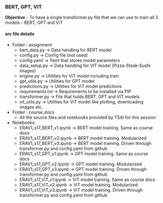 ### BERT, GPT, VIT

**Objective** - To have a single transformer.py file that we can use to train all 3 models - BERT, GPT and ViT

#### src file details

- Folder : assignment
    - bert_data.py -> Data handling for BERT model
    - config.py -> Config file (not used)
    - config.yaml -> Yaml that stores model parameters
    - data_setup.py -> Data handling for VIT model (Pizza-Steak-Sushi images)
    - engine.py -> Utilities for ViT model including train
    - gpt_utils.py -> Utilities for GPT model
    - predictions.py -> Utilities for ViT model predictions
    - requirements.txt -> Requirements to be installed via PIP
    - transformer.py -> File that holds BERT, GPT and VIT models
    - vit_utils.py -> Utilities for ViT model like plotting, downloading images etc.
- Folder : course_docs
    - All the source files and notebooks provided by TSAI for this session
- Notebooks:
    - ERAV1_s17_BERT_v1.ipynb -> BERT model training. Same as course docs
    - ERAV1_s17_BERT_v2.ipynb -> BERT model training. Modularized
    - ERAV1_s17_BERT_v3.ipynb -> BERT model training. Driven through transformer.py and config.yaml from github
    - ERAV1_s17_GPT_v1.ipynb -> GPT model training. Same as course docs
    - ERAV1_s17_GPT_v2.ipynb -> GPT model training. Modularized
    - ERAV1_s17_GPT_v3.ipynb -> GPT model training. Driven through transformer.py and config.yaml from github
    - ERAV1_s17_ViT_v1.ipynb -> ViT model training. Same as course docs
    - ERAV1_s17_ViT_v2.ipynb -> ViT model training. Modularized
    - ERAV1_s17_ViT_v3.ipynb -> ViT model training. Driven through transformer.py and config.yaml from github